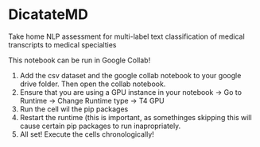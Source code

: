 # DicatateMD
Take home NLP assessment for multi-label text classification of medical transcripts to medical specialties

This notebook can be run in Google Collab! 
1. Add the csv dataset and the google collab notebook to your google drive folder. Then open the collab notebook. 
2.  Ensure that you are using a GPU instance in your notebook -> Go to Runtime -> Change Runtime type -> T4 GPU
3.  Run the cell wil the pip packages
4.  Restart the runtime (this is important, as somethinges skipping this will cause certain pip packages to run inapropriately.
5.  All set! Execute the cells chronologically! 
